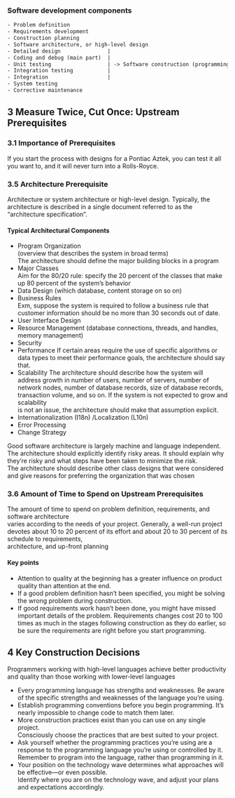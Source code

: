 ### Software development components

```txt
- Problem definition
- Requirements development
- Construction planning
- Software architecture, or high-level design
- Detailed design               | 
- Coding and debug (main part)  |
- Unit testing                  | -> Software construction (programming)
- Integration testing           |
- Integration                   |
- System testing
- Corrective maintenance
```

## 3 Measure Twice, Cut Once: Upstream Prerequisites

### 3.1 Importance of Prerequisites

If you start the process with designs for a Pontiac Aztek,
you can test it all you want to, and it will never turn into a Rolls-Royce.

### 3.5 Architecture Prerequisite

Architecture or system architecture or high-level design. Typically, the
architecture is described in a single document referred to as the “architecture specification”.

#### Typical Architectural Components

- Program Organization  
  (overview that describes the system in broad terms)  
  The architecture should define the major building blocks in a program
- Major Classes  
  Aim for the 80/20 rule: specify the 20 percent of
  the classes that make up 80 percent of the system’s behavior
- Data Design (wihich database, content storage on so on)
- Business Rules  
  Exm, suppose the system is required to follow a business rule that customer information
  should be no more than 30 seconds out of date.
- User Interface Design
- Resource Management (database connections, threads, and handles, memory management)
- Security
- Performance
  If certain areas require the use of specific algorithms or data
  types to meet their performance goals, the architecture should say that.
- Scalability
  The architecture should describe how the system will address growth in number of users, number of
  servers, number of network nodes, number of database records, size of database
  records, transaction volume, and so on. If the system is not expected to grow and scalability  
  is not an issue, the architecture should make that assumption explicit.
- Internationalization (I18n) /Localization (L10n)
- Error Processing
- Change Strategy

Good software architecture is largely machine and language independent.
The architecture should explicitly identify risky areas. It should explain why they’re risky and what steps have been
taken to minimize the risk.  
The architecture should describe other class designs that were considered and give
reasons for preferring the organization that was chosen

### 3.6 Amount of Time to Spend on Upstream Prerequisites

The amount of time to spend on problem definition, requirements, and software architecture  
varies according to the needs of your project. Generally, a well-run project devotes
about 10 to 20 percent of its effort and about 20 to 30 percent of its schedule to requirements,  
architecture, and up-front planning

#### Key points

- Attention to quality at the beginning has a greater influence on product quality than attention at the end.
- If a good problem definition hasn’t been specified, you might be solving the wrong problem during construction.
- If good requirements work hasn’t been done, you might have missed important details of the problem. Requirements
  changes cost 20 to 100 times as much in the stages following construction as they do earlier, so be sure the
  requirements are right before you start programming.

## 4 Key Construction Decisions

Programmers working with high-level languages achieve better productivity and quality
than those working with lower-level languages

- Every programming language has strengths and weaknesses. Be aware of the
  specific strengths and weaknesses of the language you’re using.
- Establish programming conventions before you begin programming. It’s nearly
  impossible to change code to match them later.
- More construction practices exist than you can use on any single project.  
  Consciously choose the practices that are best suited to your project.
- Ask yourself whether the programming practices you’re using are a response to
  the programming language you’re using or controlled by it.  
  Remember to program into the language, rather than programming in it.
- Your position on the technology wave determines what approaches will be effective—or even possible.  
  Identify where you are on the technology wave, and adjust your plans and expectations accordingly.